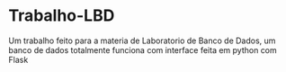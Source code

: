 # Trabalho-LBD

Um trabalho feito para a materia de Laboratorio de Banco de Dados, um banco de dados totalmente funciona com interface feita em python com Flask
